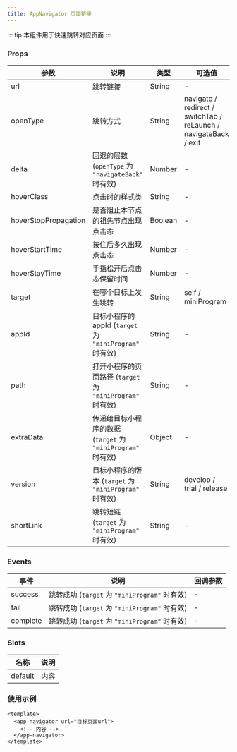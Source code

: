 ```yaml
---
title: AppNavigator 页面链接
---
```


::: tip
本组件用于快速跳转对应页面
:::

### Props

|参数|说明|类型|可选值|默认值|
|---|---|---|---|---|
|url|跳转链接|String|-|-|
|openType|跳转方式|String|navigate / redirect / switchTab / reLaunch / navigateBack / exit|navigate|
|delta|回退的层数 (`openType` 为 `"navigateBack"` 时有效)|Number|-|`1`|
|hoverClass|点击时的样式类|String|-|u-hover-class|
|hoverStopPropagation|是否阻止本节点的祖先节点出现点击态|Boolean|-|`false`|
|hoverStartTime|按住后多久出现点击态|Number|-|`50`|
|hoverStayTime|手指松开后点击态保留时间|Number|-|`Config.defaults.viewHoverStayTime`|
|target|在哪个目标上发生跳转|String|self / miniProgram|self|
|appId|目标小程序的appId (`target` 为 `"miniProgram"` 时有效)|String|-|-|
|path|打开小程序的页面路径 (`target` 为 `"miniProgram"` 时有效)|String|-|-|
|extraData|传递给目标小程序的数据 (`target` 为 `"miniProgram"` 时有效)|Object|-|-|
|version|目标小程序的版本 (`target` 为 `"miniProgram"` 时有效)|String|develop / trial / release|release|
|shortLink|跳转短链 (`target` 为 `"miniProgram"` 时有效)|String|-|-|

### Events

|事件|说明|回调参数|
|---|---|---|
|success|跳转成功 (`target` 为 `"miniProgram"` 时有效)|-|
|fail|跳转成功 (`target` 为 `"miniProgram"` 时有效)|-|
|complete|跳转成功 (`target` 为 `"miniProgram"` 时有效)|-|

### Slots

|名称|说明|
|---|---|
|default|内容|

### 使用示例

``` vue
<template>
  <app-navigator url="目标页面url">
    <!-- 内容 -->
  </app-navigator>
</template>
```